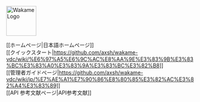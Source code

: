 <span class="align-right"><img src="/axsh/wakame-vdc/wiki/images/wakame-logo.png" alt="Wakame Logo" width="80" height="80"></span>
  
[[ホームページ|日本語ホームページ]]    
[[クイックスタート|https://github.com/axsh/wakame-vdc/wiki/%E6%97%A5%E6%9C%AC%E8%AA%9E%E3%83%9B%E3%83%BC%E3%83%A0%E3%83%9A%E3%83%BC%E3%82%B8]]   
[[管理者ガイドページ|https://github.com/axsh/wakame-vdc/wiki/jp/%E7%AE%A1%E7%90%86%E8%80%85%E3%82%AC%E3%82%A4%E3%83%89]]   
[[API 参考文献ページ|API参考文献]]   

